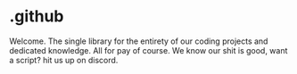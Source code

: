# .github
Welcome. The single library for the entirety of our coding projects and dedicated knowledge. All for pay of course. We know our shit is good, want a script? hit us up on discord.

